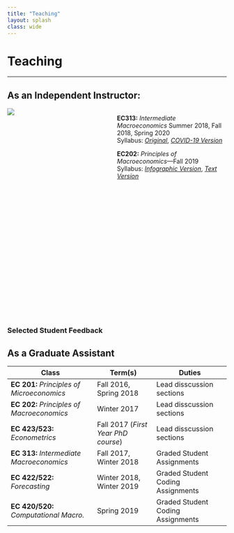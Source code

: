 ```yaml
---
title: "Teaching" 
layout: splash
class: wide 
---
```



# Teaching
---

## As an Independent Instructor:

<div style="width:50%; height:500px;float:left">
<img class="img-responsive" src="../images/teachingfig.html">
</div> 

<div style="width:50%; height:500px;float:right" markdown="1"> 

**EC313:** *Intermediate Macroeconomics*
   Summer 2018, Fall 2018, Spring 2020  
   Syllabus: [*Original*](../images/EC313_F2018.pdf), [*COVID-19 Version*](../images/EC313_SP20.pdf)
   
**EC202:** *Principles of Macroeconomics*&mdash;Fall 2019  
  Syllabus: [*Infographic Version*](../images/ec202-fall2019_40286598.pdf), [*Text Version*](../images/EC202_F19.pdf)
  
</div> 




### Selected Student Feedback



  
## As a Graduate Assistant 

| **Class** |  **Term(s)** | **Duties** |
|---|---|---|
|**EC 201:** *Principles of Microeconomics*| Fall 2016, Spring 2018 | Lead disscussion sections |  
|**EC 202:** *Principles of Macroeconomics* | Winter 2017 | Lead disscussion sections |  
|**EC 423/523:** *Econometrics*  | Fall 2017  (*First Year PhD course*) | Lead disscussion sections |   
|**EC 313:** *Intermediate Macroeconomics* | Fall 2017, Winter 2018| Graded Student Assignments |
|**EC 422/522:** *Forecasting* | Winter 2018, Winter 2019 | Graded Student Coding Assignments |
|**EC 420/520:** *Computational Macro.* | Spring 2019| Graded Student Coding Assignments |

